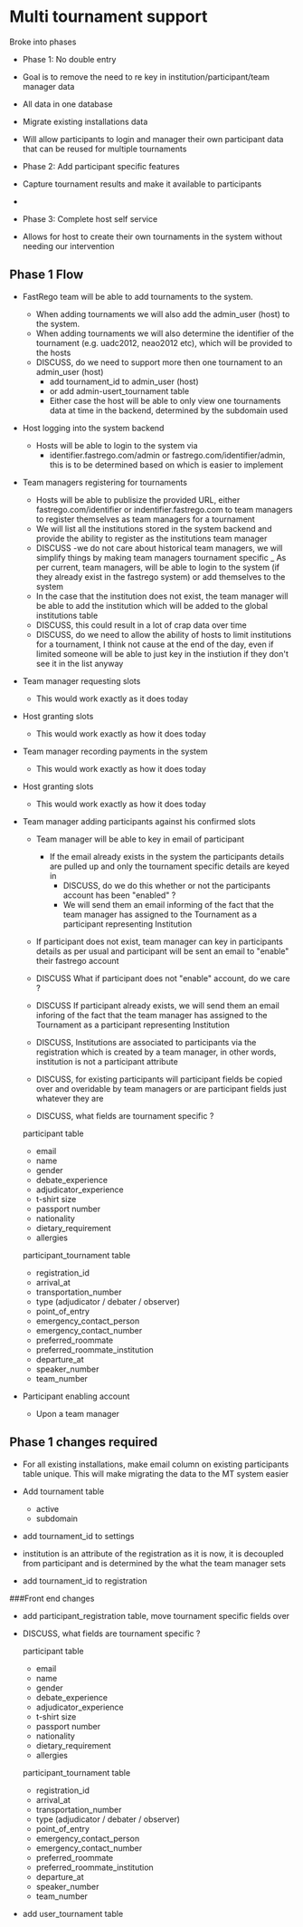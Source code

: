 # Multi tournament support 

Broke into phases

 - Phase 1: No double entry
  - Goal is to remove the need to re key in institution/participant/team manager data 
  - All data in one database
  - Migrate existing installations data
  - Will allow participants to login and manager their own participant data that can be reused for multiple tournaments

 - Phase 2: Add participant specific features
  - Capture tournament results and make it available to participants
  - <Other participant specific features that we feel important>

 - Phase 3: Complete host self service
  - Allows for host to create their own tournaments in the system without needing our intervention

## Phase 1 Flow

- FastRego team will be able to add tournaments to the system. 
  - When adding tournaments we will also add the admin_user (host) to the system.
  - When adding tournaments we will also determine the identifier of the tournament (e.g. uadc2012, neao2012 etc), which will be provided to the hosts
  - DISCUSS, do we need to support more then one tournament to an admin_user (host)
    - add tournament_id to admin_user (host)
    - or add admin-usert_tournament table
    - Either case the host will be able to only view one tournaments  data at time in the backend, determined by the subdomain used

- Host logging into the system backend
  - Hosts will be able to login to the system via 
    - identifier.fastrego.com/admin or  fastrego.com/identifier/admin, this is to be determined based on which is easier to implement
    
- Team managers registering for tournaments
  - Hosts will be able to publisize the provided URL, either fastrego.com/identifier or indentifier.fastrego.com to team managers to register themselves as team managers for a tournament
  - We will list all the institutions stored in the system backend and provide the ability to register as the institutions team manager 
  - DISCUSS -we do not care about historical team managers, we will simplify things by making team managers tournament specific
  _ As per current, team managers, will be able to login to the system (if they already exist in the fastrego system) or add themselves to the system
  - In the case that the institution does not exist, the team manager will be able to add the institution which will be added to the global institutions table
  - DISCUSS, this could result in a lot of crap data over time
  - DISCUSS, do we need to allow the ability of hosts to limit institutions for a tournament, I think not cause at the end of the day, even if limited someone will be able to just key in the instiution if they don't see it in the list anyway

- Team manager requesting slots
  - This would work exactly as it does today

- Host granting slots
  - This would work exactly as how it does today

- Team manager recording payments in the system
  - This would work exactly as how it does today

- Host granting slots
  - This would work exactly as how it does today

- Team manager adding participants against his confirmed slots 
  - Team manager will be able to key in email of participant
    - If the email already exists in the system the participants details are pulled up and only the tournament specific details are keyed in 
      - DISCUSS, do we do this whether or not the participants account has been "enabled" ?
      - We will send them an email informing of the fact that the team manager has assigned to the Tournament as a participant representing Institution
  - If participant does not exist, team manager can key in participants details as per usual and participant will be sent an email to "enable" their fastrego account
  
  - DISCUSS What if participant does not "enable" account, do we care ?
  - DISCUSS If participant already exists, we will send them an email inforing of the fact that the team manager has assigned to the Tournament as a participant representing Institution

  - DISCUSS, Institutions are associated to participants via the registration which is created by a team manager, in other words, institution is not a participant attribute
  - DISCUSS, for existing participants will participant fields be copied over and overidable by team managers or are participant fields just whatever they are 

  - DISCUSS, what fields are tournament specific ?
  
  participant table

  * email
  * name 
  * gender 
  * debate_experience
  * adjudicator_experience
  * t-shirt size
  * passport number
  * nationality
  * dietary_requirement
  * allergies
    
  participant_tournament table

  * registration_id
  * arrival_at
  * transportation_number
  * type (adjudicator / debater / observer)
  * point_of_entry
  * emergency_contact_person 
  * emergency_contact_number
  * preferred_roommate
  * preferred_roommate_institution
  * departure_at 
  * speaker_number 
  * team_number

- Participant enabling account
  - Upon a team manager 

## Phase 1 changes required

- For all existing installations, make email column on existing participants table unique. This will make migrating the data to the MT system easier

- Add tournament table
 
  * active
  * subdomain 
  
- add tournament_id to settings 

- institution is an attribute of the registration as it is now, it is decoupled from participant and is determined by the what the team manager sets  
- add tournament_id to registration 

###Front end changes

- add participant_registration table, move tournament specific fields over

- DISCUSS, what fields are tournament specific ?
  
  participant table

  * email
  * name 
  * gender 
  * debate_experience
  * adjudicator_experience
  * t-shirt size
  * passport number
  * nationality
  * dietary_requirement
  * allergies
    
  participant_tournament table

  * registration_id
  * arrival_at
  * transportation_number
  * type (adjudicator / debater / observer)
  * point_of_entry
  * emergency_contact_person 
  * emergency_contact_number
  * preferred_roommate
  * preferred_roommate_institution
  * departure_at 
  * speaker_number 
  * team_number


- add user_tournament table
